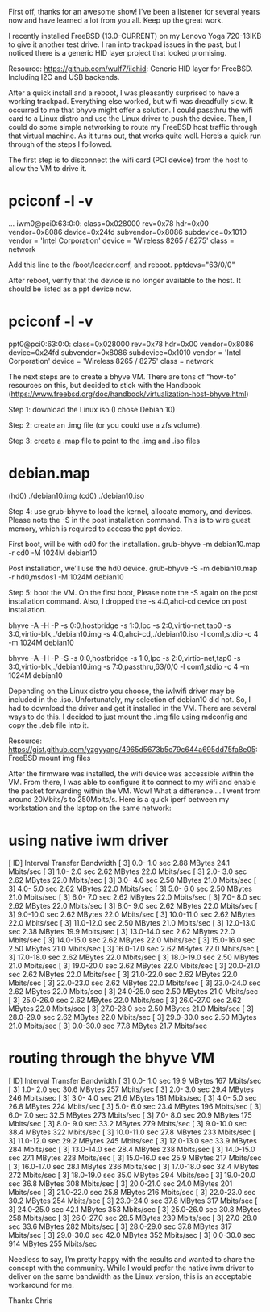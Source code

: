 First off, thanks for an awesome show! I've been a listener for several years now and have learned a lot from you all. Keep up the great work.

I recently installed FreeBSD (13.0-CURRENT) on my Lenovo Yoga 720-13IKB to give it another test drive. I ran into trackpad issues in the past, but I noticed there is a generic HID layer project that looked promising.

Resource: https://github.com/wulf7/iichid: Generic HID layer for FreeBSD. Including I2C and USB backends.

After a quick install and a reboot, I was pleasantly surprised to have a working trackpad. Everything else worked, but wifi was dreadfully slow.  It occurred to me that bhyve might offer a solution. I could passthru the wifi card to a Linux distro and use the Linux driver to push the device. Then, I could do some simple networking to route my FreeBSD host traffic through that virtual machine. As it turns out, that works quite well. Here’s a quick run through of the steps I followed.

The first step is to disconnect the wifi card (PCI device) from the host to allow the VM to drive it.

# pciconf -l -v
...
iwm0@pci0:63:0:0:	class=0x028000 rev=0x78 hdr=0x00 vendor=0x8086 device=0x24fd subvendor=0x8086 subdevice=0x1010
    vendor     = 'Intel Corporation'
    device     = 'Wireless 8265 / 8275'
    class      = network

Add this line to the /boot/loader.conf, and reboot.
pptdevs="63/0/0"

After reboot, verify that the device is no longer available to the host. It should be listed as a ppt device now.

# pciconf -l -v 
ppt0@pci0:63:0:0:	class=0x028000 rev=0x78 hdr=0x00 vendor=0x8086 device=0x24fd subvendor=0x8086 subdevice=0x1010
    vendor     = 'Intel Corporation'
    device     = 'Wireless 8265 / 8275'
    class      = network

The next steps are to create a bhyve VM. There are tons of “how-to” resources on this, but decided to stick with the Handbook (https://www.freebsd.org/doc/handbook/virtualization-host-bhyve.html)

Step 1: download the Linux iso (I chose Debian 10)

Step 2: create an .img file (or you could use a zfs volume).

Step 3: create a .map file to point to the .img and .iso files

# debian.map
(hd0) ./debian10.img
(cd0) ./debian10.iso

Step 4: use grub-bhyve to load the kernel, allocate memory, and devices. Please note the -S in the post installation command. This is to wire guest memory, which is required to access the ppt device.

First boot, will be with cd0 for the installation.
grub-bhyve -m debian10.map -r cd0 -M 1024M debian10

Post installation, we’ll use the hd0 device.
grub-bhyve -S -m debian10.map -r hd0,msdos1 -M 1024M debian10

Step 5: boot the VM. On the first boot, Please note the -S again on the post installation command. Also, I dropped the -s 4:0,ahci-cd device on post installation.

bhyve -A -H -P -s 0:0,hostbridge -s 1:0,lpc -s 2:0,virtio-net,tap0 -s 3:0,virtio-blk,./debian10.img -s 4:0,ahci-cd,./debian10.iso -l com1,stdio -c 4 -m 1024M debian10

bhyve -A -H -P -S -s 0:0,hostbridge -s 1:0,lpc -s 2:0,virtio-net,tap0 -s 3:0,virtio-blk,./debian10.img -s 7:0,passthru,63/0/0 -l com1,stdio -c 4 -m 1024M debian10


Depending on the Linux distro you choose, the iwlwifi driver may be included in the .iso. Unfortunately, my selection of debian10 did not. So, I had to download the driver and get it installed in the VM. There are several ways to do this. I decided to just mount the .img file using mdconfig and copy the .deb file into it.

Resource: https://gist.github.com/yzgyyang/4965d5673b5c79c644a695dd75fa8e05: FreeBSD mount img files
 
After the firmware was installed, the wifi device was accessible within the VM. From there, I was able to configure it to connect to my wifi and enable the packet forwarding within the VM. Wow! What a difference…. I went from around 20Mbits/s to 250Mbits/s. Here is a quick iperf between my workstation and the laptop on the same network:

# using native iwm driver
[ ID] Interval       Transfer     Bandwidth
[  3]  0.0- 1.0 sec  2.88 MBytes  24.1 Mbits/sec
[  3]  1.0- 2.0 sec  2.62 MBytes  22.0 Mbits/sec
[  3]  2.0- 3.0 sec  2.62 MBytes  22.0 Mbits/sec
[  3]  3.0- 4.0 sec  2.50 MBytes  21.0 Mbits/sec
[  3]  4.0- 5.0 sec  2.62 MBytes  22.0 Mbits/sec
[  3]  5.0- 6.0 sec  2.50 MBytes  21.0 Mbits/sec
[  3]  6.0- 7.0 sec  2.62 MBytes  22.0 Mbits/sec
[  3]  7.0- 8.0 sec  2.62 MBytes  22.0 Mbits/sec
[  3]  8.0- 9.0 sec  2.62 MBytes  22.0 Mbits/sec
[  3]  9.0-10.0 sec  2.62 MBytes  22.0 Mbits/sec
[  3] 10.0-11.0 sec  2.62 MBytes  22.0 Mbits/sec
[  3] 11.0-12.0 sec  2.50 MBytes  21.0 Mbits/sec
[  3] 12.0-13.0 sec  2.38 MBytes  19.9 Mbits/sec
[  3] 13.0-14.0 sec  2.62 MBytes  22.0 Mbits/sec
[  3] 14.0-15.0 sec  2.62 MBytes  22.0 Mbits/sec
[  3] 15.0-16.0 sec  2.50 MBytes  21.0 Mbits/sec
[  3] 16.0-17.0 sec  2.62 MBytes  22.0 Mbits/sec
[  3] 17.0-18.0 sec  2.62 MBytes  22.0 Mbits/sec
[  3] 18.0-19.0 sec  2.50 MBytes  21.0 Mbits/sec
[  3] 19.0-20.0 sec  2.62 MBytes  22.0 Mbits/sec
[  3] 20.0-21.0 sec  2.62 MBytes  22.0 Mbits/sec
[  3] 21.0-22.0 sec  2.62 MBytes  22.0 Mbits/sec
[  3] 22.0-23.0 sec  2.62 MBytes  22.0 Mbits/sec
[  3] 23.0-24.0 sec  2.62 MBytes  22.0 Mbits/sec
[  3] 24.0-25.0 sec  2.50 MBytes  21.0 Mbits/sec
[  3] 25.0-26.0 sec  2.62 MBytes  22.0 Mbits/sec
[  3] 26.0-27.0 sec  2.62 MBytes  22.0 Mbits/sec
[  3] 27.0-28.0 sec  2.50 MBytes  21.0 Mbits/sec
[  3] 28.0-29.0 sec  2.62 MBytes  22.0 Mbits/sec
[  3] 29.0-30.0 sec  2.50 MBytes  21.0 Mbits/sec
[  3]  0.0-30.0 sec  77.8 MBytes  21.7 Mbits/sec


# routing through the bhyve VM
[ ID] Interval       Transfer     Bandwidth
[  3]  0.0- 1.0 sec  19.9 MBytes   167 Mbits/sec
[  3]  1.0- 2.0 sec  30.6 MBytes   257 Mbits/sec
[  3]  2.0- 3.0 sec  29.4 MBytes   246 Mbits/sec
[  3]  3.0- 4.0 sec  21.6 MBytes   181 Mbits/sec
[  3]  4.0- 5.0 sec  26.8 MBytes   224 Mbits/sec
[  3]  5.0- 6.0 sec  23.4 MBytes   196 Mbits/sec
[  3]  6.0- 7.0 sec  32.5 MBytes   273 Mbits/sec
[  3]  7.0- 8.0 sec  20.9 MBytes   175 Mbits/sec
[  3]  8.0- 9.0 sec  33.2 MBytes   279 Mbits/sec
[  3]  9.0-10.0 sec  38.4 MBytes   322 Mbits/sec
[  3] 10.0-11.0 sec  27.8 MBytes   233 Mbits/sec
[  3] 11.0-12.0 sec  29.2 MBytes   245 Mbits/sec
[  3] 12.0-13.0 sec  33.9 MBytes   284 Mbits/sec
[  3] 13.0-14.0 sec  28.4 MBytes   238 Mbits/sec
[  3] 14.0-15.0 sec  27.1 MBytes   228 Mbits/sec
[  3] 15.0-16.0 sec  25.9 MBytes   217 Mbits/sec
[  3] 16.0-17.0 sec  28.1 MBytes   236 Mbits/sec
[  3] 17.0-18.0 sec  32.4 MBytes   272 Mbits/sec
[  3] 18.0-19.0 sec  35.0 MBytes   294 Mbits/sec
[  3] 19.0-20.0 sec  36.8 MBytes   308 Mbits/sec
[  3] 20.0-21.0 sec  24.0 MBytes   201 Mbits/sec
[  3] 21.0-22.0 sec  25.8 MBytes   216 Mbits/sec
[  3] 22.0-23.0 sec  30.2 MBytes   254 Mbits/sec
[  3] 23.0-24.0 sec  37.8 MBytes   317 Mbits/sec
[  3] 24.0-25.0 sec  42.1 MBytes   353 Mbits/sec
[  3] 25.0-26.0 sec  30.8 MBytes   258 Mbits/sec
[  3] 26.0-27.0 sec  28.5 MBytes   239 Mbits/sec
[  3] 27.0-28.0 sec  33.6 MBytes   282 Mbits/sec
[  3] 28.0-29.0 sec  37.8 MBytes   317 Mbits/sec
[  3] 29.0-30.0 sec  42.0 MBytes   352 Mbits/sec
[  3]  0.0-30.0 sec   914 MBytes   255 Mbits/sec


Needless to say, I’m pretty happy with the results and wanted to share the concept with the community. While I would prefer the native iwm driver to deliver on the same bandwidth as the Linux version, this is an acceptable workaround for me.

Thanks
Chris